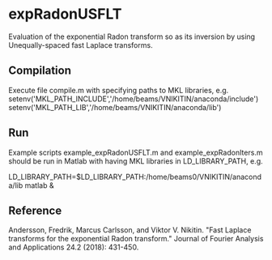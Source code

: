 # expRadonUSFLT
Evaluation of the exponential Radon transform so as its inversion by using Unequally-spaced fast Laplace transforms.

## Compilation
Execute file compile.m with specifying paths to MKL libraries, e.g.
setenv('MKL_PATH_INCLUDE','/home/beams/VNIKITIN/anaconda/include') 
setenv('MKL_PATH_LIB','/home/beams/VNIKITIN/anaconda/lib') 

## Run 
Example scripts example_expRadonUSFLT.m and example_expRadonIters.m  should be run in Matlab with having MKL libraries in LD_LIBRARY_PATH, e.g.

LD_LIBRARY_PATH=$LD_LIBRARY_PATH:/home/beams0/VNIKITIN/anaconda/lib matlab &

## Reference
Andersson, Fredrik, Marcus Carlsson, and Viktor V. Nikitin. "Fast Laplace transforms for the exponential Radon transform." Journal of Fourier Analysis and Applications 24.2 (2018): 431-450.

